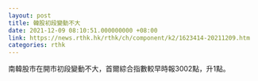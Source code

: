 ```yaml
---
layout: post
title: 韓股初段變動不大
date: 2021-12-09 08:10:51.000000000 +08:00
link: https://news.rthk.hk/rthk/ch/component/k2/1623414-20211209.htm
categories: rthk
---
```


南韓股市在開市初段變動不大，首爾綜合指數較早時報3002點，升1點。
